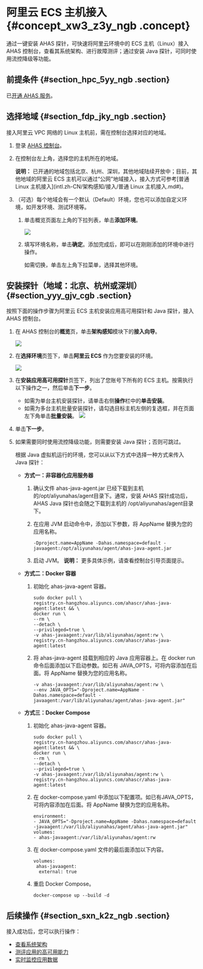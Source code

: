 # 阿里云 ECS 主机接入 {#concept_xw3_z3y_ngb .concept}

通过一键安装 AHAS 探针，可快速将阿里云环境中的 ECS 主机（Linux）接入 AHAS 控制台，查看其系统架构、进行故障测评；通过安装 Java 探针，可同时使用流控降级等功能。

## 前提条件 {#section_hpc_5yy_ngb .section}

已[开通 AHAS 服务](../../../../../intl.zh-CN/.md#)。

## 选择地域 {#section_fdp_jky_ngb .section}

接入阿里云 VPC 网络的 Linux 主机前，需在控制台选择对应的地域。

1.  登录 [AHAS 控制台](https://ahas.console.aliyun.com/)。

2.  在控制台左上角，选择您的主机所在的地域。

    **说明：** 已开通的地域包括北京、杭州、深圳，其他地域陆续开放中；目前，其他地域的阿里云 ECS 主机可以通过“公网”地域接入，接入方式可参考[普通 Linux 主机接入](intl.zh-CN/架构感知/接入/普通 Linux 主机接入.md#)。

3.  （可选）每个地域会有一个默认（Default）环境，您也可以添加自定义环境，如开发环境、测试环境等。
    1.  单击概览页面左上角的下拉列表，单击**添加环境**。

        ![](https://aliware-images.oss-cn-hangzhou.aliyuncs.com/ahas/sc_env_selection.png) 

    2.  填写环境名称，单击**确定**。添加完成后，即可以在刚刚添加的环境中进行操作。

        如需切换，单击左上角下拉菜单，选择其他环境。


## 安装探针（地域：北京、杭州或深圳） {#section_yyy_gjv_cgb .section}

按照下面的操作步骤为阿里云 ECS 主机安装应用高可用探针和 Java 探针，接入 AHAS 控制台。

1.  在 AHAS 控制台的**概览**页，单击**架构感知**模块下的**接入向导**。

    ![](https://aliware-images.oss-cn-hangzhou.aliyuncs.com/ahas/sc_ecs_agent_installation_overview.png)

2.  在**选择环境**页签下，单击**阿里云 ECS** 作为您要安装的环境。

    ![](https://aliware-images.oss-cn-hangzhou.aliyuncs.com/ahas/pg_wizard_1.png)

3.  在**安装应用高可用探针**页签下，列出了您账号下所有的 ECS 主机。按需执行以下操作之一，然后单击**下一步**。

    -   如需为单台主机安装探针，请单击右侧**操作**栏中的**单击安装**。
    -   如需为多台主机批量安装探针，请勾选目标主机左侧的复选框，并在页面左下角单击**批量安装**。
    ![](https://aliware-images.oss-cn-hangzhou.aliyuncs.com/ahas/pg_wizard_2.png)

4.  单击**下一步**。
5.  如果需要同时使用流控降级功能，则需要安装 Java 探针；否则可跳过。

    根据 Java 虚拟机运行的环境，您可以从以下方式中选择一种方式来传入 Java 探针：

    -   **方式一：非容器化应用服务器**

        1.  确认文件 ahas-java-agent.jar 已经下载到主机的/opt/aliyunahas/agent目录下。通常，安装 AHAS 探针成功后，AHAS Java 探针也会随之下载到主机的 /opt/aliyunahas/agent目录下。
        2.  在应用 JVM 启动命令中，添加以下参数，将 AppName 替换为您的应用名称。

            ```
            -Dproject.name=AppName -Dahas.namespace=default -javaagent:/opt/aliyunahas/agent/ahas-java-agent.jar
            ```

        3.  启动 JVM。
        **说明：** 更多具体示例，请查看控制台引导页面提示。

    -   **方式二：Docker 容器**
        1.  初始化 ahas-java-agent 容器。

            ```
            sudo docker pull \
            registry.cn-hangzhou.aliyuncs.com/ahascr/ahas-java-agent:latest && \
            docker run \
            --rm \
            --detach \
            --privileged=true \
            -v ahas-javaagent:/var/lib/aliyunahas/agent:rw \
            registry.cn-hangzhou.aliyuncs.com/ahascr/ahas-java-agent:latest
            ```

        2.  将 ahas-java-agent 挂载到相应的 Java 应用容器上。在 docker run命令后面添加以下启动参数。如已有 JAVA\_OPTS，可将内容添加在后面。将 AppName 替换为您的应用名称。

            ```
            -v ahas-javaagent:/var/lib/aliyunahas/agent:rw \
            --env JAVA_OPTS="-Dproject.name=AppName -Dahas.namespace=default -javaagent:/var/lib/aliyunahas/agent/ahas-java-agent.jar"
            ```

    -   **方式三：Docker Compose**
        1.  初始化 ahas-java-agent 容器。

            ```
            sudo docker pull \
            registry.cn-hangzhou.aliyuncs.com/ahascr/ahas-java-agent:latest && \
            docker run \
            --rm \
            --detach \
            --privileged=true \
            -v ahas-javaagent:/var/lib/aliyunahas/agent:rw \
            registry.cn-hangzhou.aliyuncs.com/ahascr/ahas-java-agent:latest
            ```

        2.  在 docker-compose.yaml 中添加以下配置项。如已有JAVA\_OPTS，可将内容添加在后面。将 AppName 替换为您的应用名称。

            ```
            environment: 
            - JAVA_OPTS="-Dproject.name=AppName -Dahas.namespace=default -javaagent:/var/lib/aliyunahas/agent/ahas-java-agent.jar"
            volumes:
            - ahas-javaagent:/var/lib/aliyunahas/agent:rw
            ```

        3.  在 docker-compose.yaml 文件的最后面添加以下内容。

            ```
            volumes:
             ahas-javaagent:
              external: true
            ```

        4.  重启 Docker Compose。

            ```
            docker-compose up --build -d
            ```


## 后续操作 {#section_sxn_k2z_ngb .section}

接入成功后，您可以执行操作：

-   [查看系统架构](intl.zh-CN/架构感知/查看系统架构.md#)
-   [测评应用的高可用能力](../../../../../intl.zh-CN/.md#)
-   [实时监控应用数据](../../../../../intl.zh-CN/流控降级/控制台指南/实时监控应用数据.md#)

